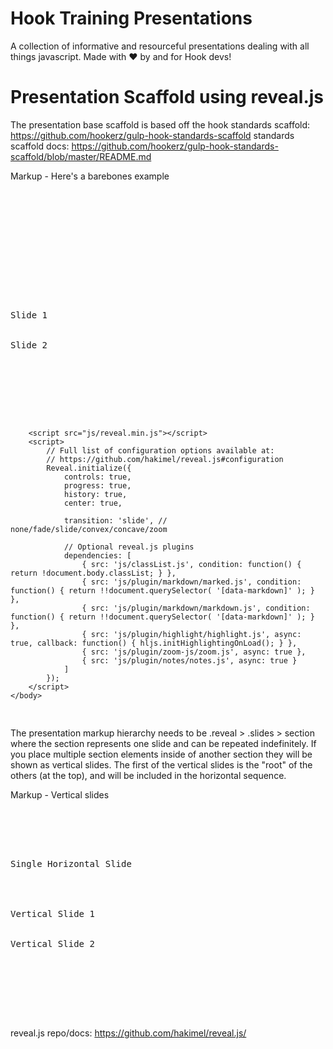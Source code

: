 # Hook Training Presentations

A collection of informative and resourceful presentations dealing with all things javascript. Made with ♥ by and for Hook devs!

# Presentation Scaffold using reveal.js

The presentation base scaffold is based off the hook standards scaffold:  https://github.com/hookerz/gulp-hook-standards-scaffold
standards scaffold docs:  https://github.com/hookerz/gulp-hook-standards-scaffold/blob/master/README.md

Markup - Here's a barebones example
<pre>
    <body>
    	<head>
    		<link rel="stylesheet" href="css/reveal.css">
    		<link rel="stylesheet" href="css/zenburn.css">
    		<link rel="stylesheet" href="css/hook.css">
    		<link rel="stylesheet" href="css/index.css">
    	</head>
        <div class="reveal">
            <div class="slides">
                <section>Slide 1</section>
                <section>Slide 2</section>
            </div>
        </div>
        <script src="js/head.min.js"></script>
        <script src="js/reveal.min.js"></script>
        <script>
            // Full list of configuration options available at:
			// https://github.com/hakimel/reveal.js#configuration
			Reveal.initialize({
				controls: true,
				progress: true,
				history: true,
				center: true,

				transition: 'slide', // none/fade/slide/convex/concave/zoom

				// Optional reveal.js plugins
				dependencies: [
					{ src: 'js/classList.js', condition: function() { return !document.body.classList; } },
					{ src: 'js/plugin/markdown/marked.js', condition: function() { return !!document.querySelector( '[data-markdown]' ); } },
					{ src: 'js/plugin/markdown/markdown.js', condition: function() { return !!document.querySelector( '[data-markdown]' ); } },
					{ src: 'js/plugin/highlight/highlight.js', async: true, callback: function() { hljs.initHighlightingOnLoad(); } },
					{ src: 'js/plugin/zoom-js/zoom.js', async: true },
					{ src: 'js/plugin/notes/notes.js', async: true }
				]
			});
        </script>
    </body>

</pre>

The presentation markup hierarchy needs to be .reveal > .slides > section where the section represents one slide and can be repeated indefinitely. If you place multiple section elements inside of another section they will be shown as vertical slides. The first of the vertical slides is the "root" of the others (at the top), and will be included in the horizontal sequence.

Markup - Vertical slides

<pre>
	<div class="reveal">
	    <div class="slides">
	        <section>Single Horizontal Slide</section>
	        <section>
	            <section>Vertical Slide 1</section>
	            <section>Vertical Slide 2</section>
	        </section>
	    </div>
	</div>
</pre>

reveal.js repo/docs:  https://github.com/hakimel/reveal.js/

